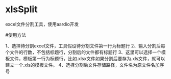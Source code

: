 # xlsSplit

excel文件分割工具，使用aardio开发


#使用方法

1、选择待分割excel文件，工具假设待分割文件第一行为标题行
2、输入分割后每个文件的行数，不包括标题行，分割后的文件都有标题行
3、这里可以选择一个模板文件，模板第一行为标题行，比如.xlsx文件如果分割后要存为.xls文件，就可以建立一个.xls的模板文件。
4、选择分割后文件存储路径，文件名为原文件名加序号

